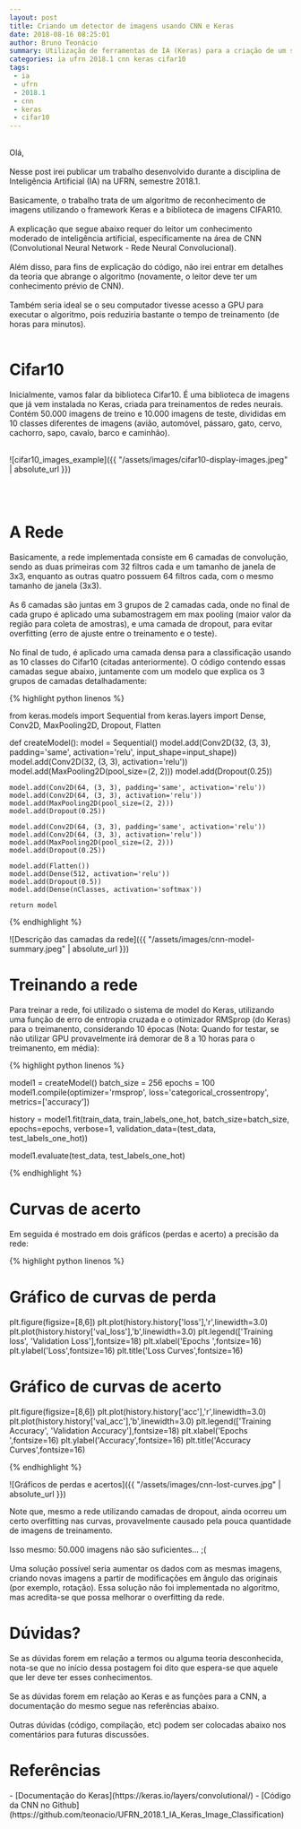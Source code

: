 ```yaml
---
layout: post
title: Criando um detector de imagens usando CNN e Keras
date: 2018-08-16 08:25:01
author: Bruno Teonácio
summary: Utilização de ferramentas de IA (Keras) para a criação de um simples sistema de reconhecimento de imagens
categories: ia ufrn 2018.1 cnn keras cifar10
tags:
 - ia
 - ufrn
 - 2018.1
 - cnn
 - keras
 - cifar10
---
```

<br>
Olá,
<br><br>
Nesse post irei publicar um trabalho desenvolvido durante a disciplina de Inteligência Artificial (IA) na UFRN, semestre 2018.1.<br>
<br>
Basicamente, o trabalho trata de um algoritmo de reconhecimento de imagens utilizando o framework Keras e a biblioteca de imagens CIFAR10.
<br><br>
A explicação que segue abaixo requer do leitor um conhecimento moderado de inteligência artificial, especificamente na área de CNN (Convolutional Neural Network - Rede Neural Convolucional).
<br><br>
Além disso, para fins de explicação do código, não irei entrar em detalhes da teoria que abrange o algoritmo (novamente, o leitor deve ter um conhecimento prévio de CNN).
<br><br>
Também seria ideal se o seu computador tivesse acesso a GPU para executar o algoritmo, pois reduziria bastante o tempo de treinamento (de horas para minutos).
<br><br>

<h1>Cifar10</h1>
Inicialmente, vamos falar da biblioteca Cifar10. É uma biblioteca de imagens que já vem instalada no Keras, criada para treinamentos de redes neurais.
Contém 50.000 imagens de treino e 10.000 imagens de teste, divididas em 10 classes diferentes de imagens (avião, automóvel, pássaro, gato, cervo, cachorro, sapo, cavalo, barco e caminhão).
<br><br>

![cifar10_images_example]({{ "/assets/images/cifar10-display-images.jpeg" | absolute_url }})

<br><br>
<h1>A Rede</h1>
Basicamente, a rede implementada consiste em 6 camadas de convolução, sendo as duas primeiras com 32 filtros cada e um tamanho de janela de 3x3, enquanto as outras quatro possuem 64 filtros cada, com o mesmo tamanho de janela (3x3).
<br><br>
As 6 camadas são juntas em 3 grupos de 2 camadas cada, onde no final de cada grupo é aplicado uma subamostragem em max pooling (maior valor da região para coleta de amostras), e uma camada de dropout, para evitar overfitting (erro de ajuste entre o treinamento e o teste).
<br><br>
No final de tudo, é aplicado uma camada densa para a classificação usando as 10 classes do Cifar10 (citadas anteriormente). O código contendo essas camadas segue abaixo, juntamente com um modelo que explica os 3 grupos de camadas detalhadamente:

{% highlight python linenos %}

from keras.models import Sequential
from keras.layers import Dense, Conv2D, MaxPooling2D, Dropout, Flatten
 
def createModel():
    model = Sequential()
    model.add(Conv2D(32, (3, 3), padding='same', activation='relu', input_shape=input_shape))
    model.add(Conv2D(32, (3, 3), activation='relu'))
    model.add(MaxPooling2D(pool_size=(2, 2)))
    model.add(Dropout(0.25))
 
    model.add(Conv2D(64, (3, 3), padding='same', activation='relu'))
    model.add(Conv2D(64, (3, 3), activation='relu'))
    model.add(MaxPooling2D(pool_size=(2, 2)))
    model.add(Dropout(0.25))
 
    model.add(Conv2D(64, (3, 3), padding='same', activation='relu'))
    model.add(Conv2D(64, (3, 3), activation='relu'))
    model.add(MaxPooling2D(pool_size=(2, 2)))
    model.add(Dropout(0.25))
 
    model.add(Flatten())
    model.add(Dense(512, activation='relu'))
    model.add(Dropout(0.5))
    model.add(Dense(nClasses, activation='softmax'))
     
    return model

{% endhighlight %}

![Descrição das camadas da rede]({{ "/assets/images/cnn-model-summary.jpeg" | absolute_url }})

<h1>Treinando a rede </h1>
Para treinar a rede, foi utilizado o sistema de model do Keras, utilizando uma função de erro de entropia cruzada e o otimizador RMSprop (do Keras) para o treimanento, considerando 10 épocas (Nota: Quando for testar, se não utilizar GPU provavelmente irá demorar de 8 a 10 horas para o treimanento, em média):

{% highlight python linenos %}

model1 = createModel()
batch_size = 256
epochs = 100
model1.compile(optimizer='rmsprop', loss='categorical_crossentropy', metrics=['accuracy'])
 
history = model1.fit(train_data, train_labels_one_hot, batch_size=batch_size, epochs=epochs, verbose=1, 
                   validation_data=(test_data, test_labels_one_hot))
 
model1.evaluate(test_data, test_labels_one_hot)

{% endhighlight %}

<h1>Curvas de acerto</h1>
Em seguida é mostrado em dois gráficos (perdas e acerto) a precisão da rede:

{% highlight python linenos  %}

# Gráfico de curvas de perda
plt.figure(figsize=[8,6])
plt.plot(history.history['loss'],'r',linewidth=3.0)
plt.plot(history.history['val_loss'],'b',linewidth=3.0)
plt.legend(['Training loss', 'Validation Loss'],fontsize=18)
plt.xlabel('Epochs ',fontsize=16)
plt.ylabel('Loss',fontsize=16)
plt.title('Loss Curves',fontsize=16)
 
# Gráfico de curvas de acerto
plt.figure(figsize=[8,6])
plt.plot(history.history['acc'],'r',linewidth=3.0)
plt.plot(history.history['val_acc'],'b',linewidth=3.0)
plt.legend(['Training Accuracy', 'Validation Accuracy'],fontsize=18)
plt.xlabel('Epochs ',fontsize=16)
plt.ylabel('Accuracy',fontsize=16)
plt.title('Accuracy Curves',fontsize=16)

{% endhighlight %}

![Gráficos de perdas e acertos]({{ "/assets/images/cnn-lost-curves.jpg" | absolute_url }})

Note que, mesmo a rede utilizando camadas de dropout, ainda ocorreu um certo overfitting nas curvas, provavelmente causado pela pouca quantidade de imagens de treinamento.
<br><br>
Isso mesmo: 50.000 imagens não são suficientes... ;(
<br><br>
Uma solução possível seria aumentar os dados com as mesmas imagens, criando novas imagens a partir de modificações em ângulo das originais (por exemplo, rotação). Essa solução não foi implementada no algoritmo, mas acredita-se que possa melhorar o overfitting da rede.

<h1>Dúvidas?</h1>
Se as dúvidas forem em relação a termos ou alguma teoria desconhecida, nota-se que no início dessa postagem foi dito que espera-se que aquele que ler deve ter esses conhecimentos.
<br><br>
Se as dúvidas forem em relação ao Keras e as funções para a CNN, a documentação do mesmo segue nas referências abaixo.
<br><br>
Outras dúvidas (código, compilação, etc) podem ser colocadas abaixo nos comentários para futuras discussões.

<h1>Referências</h1>
- [Documentação do Keras](https://keras.io/layers/convolutional/)
- [Código da CNN no Github](https://github.com/teonacio/UFRN_2018.1_IA_Keras_Image_Classification)
